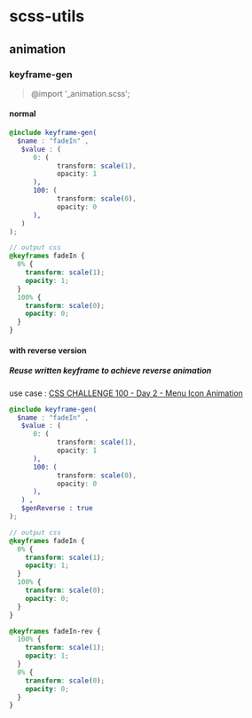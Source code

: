 # scss-utils

## animation

### keyframe-gen

> @import '_animation.scss';

#### normal

``` scss
@include keyframe-gen(
  $name : "fadeIn" ,  
   $value : (
      0: (
            transform: scale(1),
            opacity: 1
      ),
      100: (
            transform: scale(0),
            opacity: 0
      ),
   )
);

// output css
@keyframes fadeIn {
  0% {
    transform: scale(1);
    opacity: 1;
  }
  100% {
    transform: scale(0);
    opacity: 0;
  }
}
```

#### with reverse version

##### Reuse written keyframe to achieve reverse animation

use case : [CSS CHALLENGE 100 - Day 2 - Menu Icon Animation](https://codepen.io/lichunbin814/pen/oMKwLZ)

``` scss
@include keyframe-gen(
  $name : "fadeIn" ,  
   $value : (
      0: (
            transform: scale(1),
            opacity: 1
      ),
      100: (
            transform: scale(0),
            opacity: 0
      ),
   ) , 
   $genReverse : true 
);

// output css
@keyframes fadeIn {
  0% {
    transform: scale(1);
    opacity: 1;
  }
  100% {
    transform: scale(0);
    opacity: 0;
  }
}

@keyframes fadeIn-rev {
  100% {
    transform: scale(1);
    opacity: 1;
  }
  0% {
    transform: scale(0);
    opacity: 0;
  }
}
```
